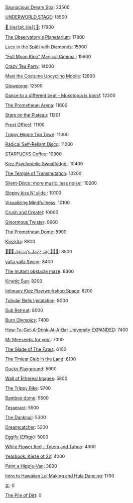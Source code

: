[Saunacious Dream Spa](https://kiezburn.dreams.wtf/kiez-burn-2022/625156b9bff459002d4b0801): 23500

[UNDERWORLD STAGE](https://kiezburn.dreams.wtf/kiez-burn-2022/624b3b15bff459002d47560e): 18500

[🍑 ℍ𝕒𝕣𝕝𝕠𝕥 ℍ𝕒𝕝𝕝 🍑](https://kiezburn.dreams.wtf/kiez-burn-2022/625062fcbff459002d4a2279): 17900

[The Observatory's Planetarium](https://kiezburn.dreams.wtf/kiez-burn-2022/6251457dbff459002d4add81): 17800

[Lucy in the Späti with Diamonds](https://kiezburn.dreams.wtf/kiez-burn-2022/62417185bff459002d4579a3): 15900

[ "Full Moon Kino" Magical Cinema ](https://kiezburn.dreams.wtf/kiez-burn-2022/62502e40bff459002d49db0d): 15600

[Crazy Tea Party](https://kiezburn.dreams.wtf/kiez-burn-2022/624f3ec9bff459002d495da3): 14000

[Maxi the Costume Upcycling Mobile](https://kiezburn.dreams.wtf/kiez-burn-2022/625303b9bff459002d4e9647): 12800

[Glowdome](https://kiezburn.dreams.wtf/kiez-burn-2022/6253221dbff459002d4f33b8): 12500

[Dance to a different beat - Musotopia is back!](https://kiezburn.dreams.wtf/kiez-burn-2022/6252a290bff459002d4cf22c): 12300

[The Promethean Arena](https://kiezburn.dreams.wtf/kiez-burn-2022/62517552bff459002d4b2f4c): 11600

[Stars on the Plateau](https://kiezburn.dreams.wtf/kiez-burn-2022/62505020bff459002d4a0115): 11201

[Prost Office!](https://kiezburn.dreams.wtf/kiez-burn-2022/62506c97bff459002d4a291c): 11100

[Trippy Hippie Tipi Town](https://kiezburn.dreams.wtf/kiez-burn-2022/6250a340bff459002d4a86d2): 11000

[Radical Self-Reliant Disco](https://kiezburn.dreams.wtf/kiez-burn-2022/624c0e65bff459002d47ad27): 11000

[STARFUCKS Coffee](https://kiezburn.dreams.wtf/kiez-burn-2022/62525edebff459002d4c88e4): 10900

[Kiez Psychedelic Sweatlodge ](https://kiezburn.dreams.wtf/kiez-burn-2022/6252c733bff459002d4d4e0a): 10400

[The Temple of Transmutation](https://kiezburn.dreams.wtf/kiez-burn-2022/62499a8dbff459002d46e87a): 10200

[Silent-Disco: more music, less noise!](https://kiezburn.dreams.wtf/kiez-burn-2022/624f3aaabff459002d4950e4): 10200

[Sloppy kiss N' slide ](https://kiezburn.dreams.wtf/kiez-burn-2022/62534fedbff459002d51406f): 10100

[Visualizing Mindfullness](https://kiezburn.dreams.wtf/kiez-burn-2022/625303cabff459002d4e980e): 10100

[Crush and Create!](https://kiezburn.dreams.wtf/kiez-burn-2022/624f063abff459002d48ca8c): 10000

[Ginormous Twister](https://kiezburn.dreams.wtf/kiez-burn-2022/6251dd67bff459002d4c2197): 9660

[The Promethean Dome](https://kiezburn.dreams.wtf/kiez-burn-2022/6250072fbff459002d49b341): 8900

[Kiezkita](https://kiezburn.dreams.wtf/kiez-burn-2022/625352d6bff459002d516cab): 8800

[🎹🎹🎹 Ją♭♭ᶏ's Jaɀɀ ♭ᶏr 🎹🎹🎹](https://kiezburn.dreams.wtf/kiez-burn-2022/625e8179bff459002d5eee75): 8500

[yalla yalla Swing](https://kiezburn.dreams.wtf/kiez-burn-2022/6252f5d9bff459002d4e38f1): 8400

[The mutant obstacle maze](https://kiezburn.dreams.wtf/kiez-burn-2022/623c3e06bff459002d44bed2): 8300

[Kinetic Sun](https://kiezburn.dreams.wtf/kiez-burn-2022/6252cb83bff459002d4d6b15): 8200

[Intimacy Kiez Play/workshop Space](https://kiezburn.dreams.wtf/kiez-burn-2022/62507577bff459002d4a4266): 8200

[Tubular Bells Instalation](https://kiezburn.dreams.wtf/kiez-burn-2022/624db933bff459002d4824be): 8000

[Sub Retreat](https://kiezburn.dreams.wtf/kiez-burn-2022/62533d5abff459002d500916): 8000

[Burn Olympics](https://kiezburn.dreams.wtf/kiez-burn-2022/62389918bff459002d43f4a2): 7400

[How-To-Get-A-Drink-At-A-Bar University EXPANDED](https://kiezburn.dreams.wtf/kiez-burn-2022/624ea014bff459002d486b47): 7400

[Mr Meeseeks for you!](https://kiezburn.dreams.wtf/kiez-burn-2022/62589728bff459002d590988): 7000

[The Glade of The Fates](https://kiezburn.dreams.wtf/kiez-burn-2022/62514be0bff459002d4aff19): 6100

[The Tiniest Club in the Land](https://kiezburn.dreams.wtf/kiez-burn-2022/624c1864bff459002d47b77b): 6100

[Ducky Playground](https://kiezburn.dreams.wtf/kiez-burn-2022/62534b08bff459002d510123): 5900

[Wall of Ethereal Images](https://kiezburn.dreams.wtf/kiez-burn-2022/624f316fbff459002d494699): 5800

[The Trippy Bike](https://kiezburn.dreams.wtf/kiez-burn-2022/622b5c82d875f9002daf63c2): 5700

[Bamboo dome](https://kiezburn.dreams.wtf/kiez-burn-2022/62442c02bff459002d461275): 5500

[Tesseract](https://kiezburn.dreams.wtf/kiez-burn-2022/624ca260bff459002d47e5c8): 5500

[The Dankmal](https://kiezburn.dreams.wtf/kiez-burn-2022/6252a27abff459002d4cf141): 5300

[Dreamcatcher](https://kiezburn.dreams.wtf/kiez-burn-2022/62532a41bff459002d4f5d2d): 5200

[Eggify (Effigy)](https://kiezburn.dreams.wtf/kiez-burn-2022/62528776bff459002d4ca260): 5000

[White Flower Red - Totem and Taboo](https://kiezburn.dreams.wtf/kiez-burn-2022/624ee124bff459002d48a1c1): 4300

[Yearbook: Kieze of 22](https://kiezburn.dreams.wtf/kiez-burn-2022/625342a3bff459002d507320): 4000

[Paint a Hippie-Van](https://kiezburn.dreams.wtf/kiez-burn-2022/624e8e65bff459002d485e8a): 3800

[Intro to Hawaiian Lei Making and Hula Dancing](https://kiezburn.dreams.wtf/kiez-burn-2022/62533e56bff459002d5028f4): 1700

[♊︎](https://kiezburn.dreams.wtf/kiez-burn-2022/62525228bff459002d4c81cc): 0

[The Pile of Dirt](https://kiezburn.dreams.wtf/kiez-burn-2022/6234dd4fbff459002d42c5d9): 0

